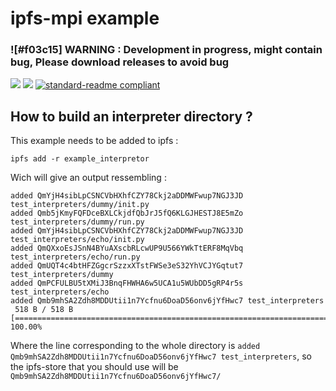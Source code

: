 # ipfs-mpi example

### ![#f03c15] __WARNING : Development in progress, might contain bug, Please download releases to avoid bug__

[![](https://img.shields.io/badge/project-IPFS-blue.svg?style=flat-square)](https://ipfs.io/)
[![](https://img.shields.io/badge/freenode-%23ipfs-blue.svg?style=flat-square)](http://webchat.freenode.net/?channels=%23ipfs)
[![standard-readme compliant](https://img.shields.io/badge/standard--readme-OK-green.svg?style=flat-square)](https://github.com/RichardLitt/standard-readme)

## How to build an interpreter directory ?

This example needs to be added to ipfs :

```
ipfs add -r example_interpretor
```

Wich will give an output ressembling :

```
added QmYjH4sibLpCSNCVbHXhfCZY78Ckj2aDDMWFwup7NGJ3JD test_interpreters/dummy/init.py
added Qmb5jKmyFQFDceBXLCkjdfQbJrJ5fQ6KLGJHESTJ8E5mZo test_interpreters/dummy/run.py
added QmYjH4sibLpCSNCVbHXhfCZY78Ckj2aDDMWFwup7NGJ3JD test_interpreters/echo/init.py
added QmQXxoEsJSnN4BYuAXscbRLcwUP9U566YWkTtERF8MqVbq test_interpreters/echo/run.py
added QmUQT4c4btHFZGgcrSzzxXTstFWSe3eS32YhVCJYGqtut7 test_interpreters/dummy
added QmPCFULBU5tXMiJ3BnqFHWHA6w5UCA1u5WUbDD5gRP4r5s test_interpreters/echo
added Qmb9mhSA2Zdh8MDDUtii1n7Ycfnu6DoaD56onv6jYfHwc7 test_interpreters
 518 B / 518 B [==============================================================================================================================] 100.00%
 ```

Where the line corresponding to the whole directory is `added Qmb9mhSA2Zdh8MDDUtii1n7Ycfnu6DoaD56onv6jYfHwc7 test_interpreters`, so the ipfs-store that you should use will be `Qmb9mhSA2Zdh8MDDUtii1n7Ycfnu6DoaD56onv6jYfHwc7/`

